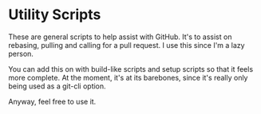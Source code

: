 # Utility Scripts

These are general scripts to help assist with GitHub. It's to assist on rebasing, pulling and calling for a pull request. I use this since I'm a lazy person.

You can add this on with build-like scripts and setup scripts so that it feels more complete. At the moment, it's at its barebones, since it's really only being used as a git-cli option.

Anyway, feel free to use it.